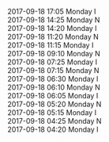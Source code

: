 2017-09-18 17:05 Monday  I  
2017-09-18 14:25 Monday  N  
2017-09-18 14:20 Monday  I  
2017-09-18 11:20 Monday  N  
2017-09-18 11:15 Monday  I  
2017-09-18 09:10 Monday  N  
2017-09-18 07:25 Monday  I  
2017-09-18 07:15 Monday  N  
2017-09-18 06:30 Monday  I  
2017-09-18 06:10 Monday  N  
2017-09-18 06:05 Monday  I  
2017-09-18 05:20 Monday  N  
2017-09-18 05:15 Monday  I  
2017-09-18 04:25 Monday  N  
2017-09-18 04:20 Monday  I  
